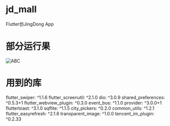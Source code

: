 # jd_mall

Flutter仿JingDong App

# 部分运行果
![ABC](https://github.com/xiangzhihong/jd_mall/tree/main/pre/jd_pre.png) 


# 用到的库

flutter_swiper: ^1.1.6
  flutter_screenutil: ^2.1.0
  dio: ^3.0.9
  shared_preferences: ^0.5.3+1
  flutter_webview_plugin: ^0.3.0
  event_bus: ^1.1.0
  provider: ^3.0.0+1
  fluttertoast: ^3.1.0
  sqflite: ^1.1.5
  city_pickers: ^0.2.0
  common_utils: ^1.2.1
  flutter_easyrefresh: ^2.1.6
  transparent_image: ^1.0.0
  tencent_im_plugin: ^0.2.33
